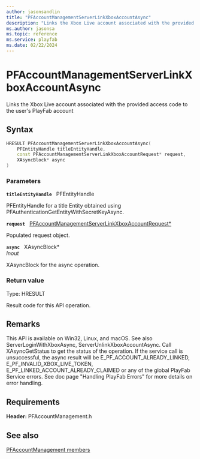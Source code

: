 ```yaml
---
author: jasonsandlin
title: "PFAccountManagementServerLinkXboxAccountAsync"
description: "Links the Xbox Live account associated with the provided access code to the user's PlayFab account"
ms.author: jasonsa
ms.topic: reference
ms.service: playfab
ms.date: 02/22/2024
---
```


# PFAccountManagementServerLinkXboxAccountAsync  

Links the Xbox Live account associated with the provided access code to the user's PlayFab account  

## Syntax  
  
```cpp
HRESULT PFAccountManagementServerLinkXboxAccountAsync(  
    PFEntityHandle titleEntityHandle,  
    const PFAccountManagementServerLinkXboxAccountRequest* request,  
    XAsyncBlock* async  
)  
```  
  
### Parameters  
  
**`titleEntityHandle`** &nbsp; PFEntityHandle  
  
PFEntityHandle for a title Entity obtained using PFAuthenticationGetEntityWithSecretKeyAsync.  
  
**`request`** &nbsp; [PFAccountManagementServerLinkXboxAccountRequest*](../../pfaccountmanagementtypes/structs/pfaccountmanagementserverlinkxboxaccountrequest.md)  
  
Populated request object.  
  
**`async`** &nbsp; XAsyncBlock*  
*_Inout_*  
  
XAsyncBlock for the async operation.  
  
  
### Return value
Type: HRESULT
  
Result code for this API operation.
  
## Remarks  
  
This API is available on Win32, Linux, and macOS. See also ServerLoginWithXboxAsync, ServerUnlinkXboxAccountAsync. Call XAsyncGetStatus to get the status of the operation. If the service call is unsuccessful, the async result will be E_PF_ACCOUNT_ALREADY_LINKED, E_PF_INVALID_XBOX_LIVE_TOKEN, E_PF_LINKED_ACCOUNT_ALREADY_CLAIMED or any of the global PlayFab Service errors. See doc page "Handling PlayFab Errors" for more details on error handling.
  
## Requirements  
  
**Header:** PFAccountManagement.h
  
## See also  
[PFAccountManagement members](../pfaccountmanagement_members.md)  

  
  
